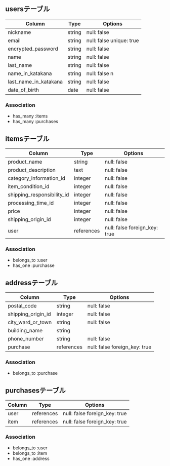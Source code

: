 ## usersテーブル

| Column                | Type    | Options                  |
|-----------------------|---------|--------------------------|
| nickname              | string  | null: false              |
| email                 | string  | null: false unique: true |
| encrypted_password    | string  | null: false              |
| name                  | string  | null: false              |
| last_name             | string  | null: false              |
| name_in_katakana      | string  | null: false              n
| last_name_in_katakana | string  | null: false              |
| date_of_birth         | date    | null: false              |


### Association
- has_many :items
- has_many :purchases


## itemsテーブル

| Column                     | Type       | Options                       |
|----------------------------|------------|-------------------------------|
| product_name               | string     | null: false                   |
| product_description        | text       | null: false                   |
| category_information_id    | integer    | null: false                   |
| item_condition_id          | integer    | null: false                   |
| shipping_responsibility_id | integer    | null: false                    |
| processing_time_id         | integer    | null: false                    |
| price                      | integer    | null: false                    |
| shipping_origin_id         | integer    | null: false                    |
| user                       | references |  null: false foreign_key: true |


### Association
- belongs_to :user
- has_one :purchasse


## addressテーブル

| Column                  | Type    | Options            |
|-------------------------|---------|--------------------|
| postal_code             | string  | null: false        |
| shipping_origin_id      | integer | null: false        |
| city_ward_or_town       | string  | null: false        |
| building_name           | string  |                    |
| phone_number            | string  | null: false        |
| purchase                | references |  null: false foreign_key: true |


### Association
- belongs_to :purchase


## purchasesテーブル

| Column                  | Type       | Options                       | 
|-------------------------|------------|-------------------------------|
| user                    | references | null: false foreign_key: true |
| item                    | references | null: false foreign_key: true |


### Association
- belongs_to :user
- belongs_to :item
- has_one :address
